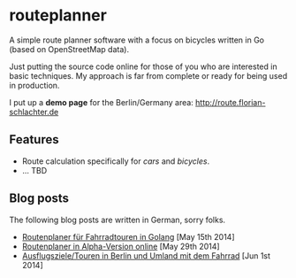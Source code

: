 # routeplanner

A simple route planner software with a focus on bicycles written in Go (based on OpenStreetMap data).

Just putting the source code online for those of you who are interested in basic techniques. My approach is far from complete or ready for being used in production.

I put up a **demo page** for the Berlin/Germany area: http://route.florian-schlachter.de

## Features

 * Route calculation specifically for *cars* and *bicycles*.
 * ... TBD

## Blog posts

The following blog posts are written in German, sorry folks.

 * [Routenplaner für Fahrradtouren in Golang](https://www.florian-schlachter.de/post/routenplaner/) [May 15th 2014]
 * [Routenplaner in Alpha-Version online](https://www.florian-schlachter.de/post/routenplaner-online/) [May 29th 2014]
 * [Ausflugsziele/Touren in Berlin und Umland mit dem Fahrrad](https://www.florian-schlachter.de/post/routenplaner-ausflugsziele/) [Jun 1st 2014]
